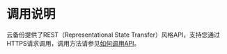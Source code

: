 # 调用说明<a name="cbr_04_0003"></a>

云备份提供了REST（Representational State Transfer）风格API，支持您通过HTTPS请求调用，调用方法请参见[如何调用API](构造请求.md)。


